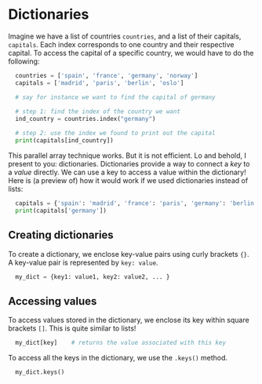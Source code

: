 # Dictionaries

Imagine we have a list of countries `countries`, and a list of their capitals, `capitals`. Each index corresponds to one country and
their respective capital. To access the capital of a specific country, we would have to do the following:

```python
  countries = ['spain', 'france', 'germany', 'norway']
  capitals = ['madrid', 'paris', 'berlin', 'oslo']

  # say for instance we want to find the capital of germany
  
  # step 1: find the index of the country we want
  ind_country = countries.index("germany")

  # step 2: use the index we found to print out the capital
  print(capitals[ind_country])
```

This parallel array technique works. But it is not efficient. Lo and behold, I present to you: dictionaries.
Dictionaries provide a way to connect a *key* to a *value* directly. We can use a key to access a value within the dictionary!
Here is (a preview of) how it would work if we used dictionaries instead of lists:

```python
  capitals = {'spain': 'madrid', 'france': 'paris', 'germany': 'berlin', 'norway': 'oslo'}
  print(capitals['germany'])
```

## Creating dictionaries

To create a dictionary, we enclose key-value pairs using curly brackets `{}`. A key-value pair is represented by `key: value`.

```python
  my_dict = {key1: value1, key2: value2, ... }
```

## Accessing values

To access values stored in the dictionary, we enclose its key within square brackets `[]`. This is quite similar to lists!

```python
  my_dict[key]    # returns the value associated with this key
```

To access all the keys in the dictionary, we use the `.keys()` method.

```python
  my_dict.keys()
```
